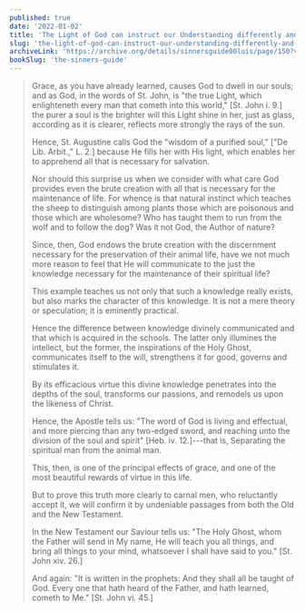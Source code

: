 ```yaml
---
published: true
date: '2022-01-02'
title: 'The Light of God can instruct our Understanding differently and better than Nature or Schools can'
slug: 'the-light-of-god-can-instruct-our-understanding-differently-and-better-than-nature-or-schools-can'
archiveLink: 'https://archive.org/details/sinnersguide00luis/page/150?view=theater'
bookSlug: 'the-sinners-guide'
---
```


> Grace, as you have already learned, causes God to dwell in our souls; and as God, in the words of St. John, is "the true Light, which enlighteneth every man that cometh into this world," [St. John i. 9.] the purer a soul is the brighter will this Light shine in her, just as glass, according as it is clearer, reflects more strongly the rays of the sun.
> 
> Hence, St. Augustine calls God the "wisdom of a purified soul," ["De Lib. Arbit.," L. 2.] because He fills her with His light, which enables her to apprehend all that is necessary for salvation.
> 
> Nor should this surprise us when we consider with what care God provides even the brute creation with all that is necessary for the maintenance of life. For whence is that natural instinct which teaches the sheep to distinguish among plants those which are poisonous and those which are wholesome? Who has taught them to run from the wolf and to follow the dog? Was it not God, the Author of nature?
> 
> Since, then, God endows the brute creation with the discernment necessary for the preservation of their animal life, have we not much more reason to feel that He will communicate to the just the knowledge necessary for the maintenance of their spiritual life?
> 
> This example teaches us not only that such a knowledge really exists, but also marks the character of this knowledge. It is not a mere theory or speculation; it is eminently practical.
> 
> Hence the difference between knowledge divinely communicated and that which is acquired in the schools. The latter only illumines the intellect, but the former, the inspirations of the Holy Ghost, communicates itself to the will, strengthens it for good, governs and stimulates it.
> 
> By its efficacious virtue this divine knowledge penetrates into the depths of the soul, transforms our passions, and remodels us upon the likeness of Christ.
> 
> Hence, the Apostle tells us: "The word of God is living and effectual, and more piercing than any two-edged sword, and reaching unto the division of the soul and spirit" [Heb. iv. 12.]---that is, Separating the spiritual man from the animal man.
> 
> This, then, is one of the principal effects of grace, and one of the most beautiful rewards of virtue in this life.
> 
> But to prove this truth more clearly to carnal men, who reluctantly accept it, we will confirm it by undeniable passages from both the Old and the New Testament.
> 
> In the New Testament our Saviour tells us: "The Holy Ghost, whom the Father will send in My name, He will teach you all things, and bring all things to your mind, whatsoever I shall have said to you." [St. John xiv. 26.]
> 
> And again: "It is written in the prophets: And they shall all be taught of God. Every one that hath heard of the Father, and hath learned, cometh to Me." [St. John vi. 45.]
